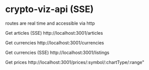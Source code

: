 # crypto-viz-api (SSE)

routes are real time and accessible via http

Get articles (SSE)
http://localhost:3001/articles

Get currencies
http://localhost:3001/currencies

Get currencies (SSE)
http://localhost:3001/listings

Get prices
http://localhost:3001/prices/:symbol/:chartType/:range"
